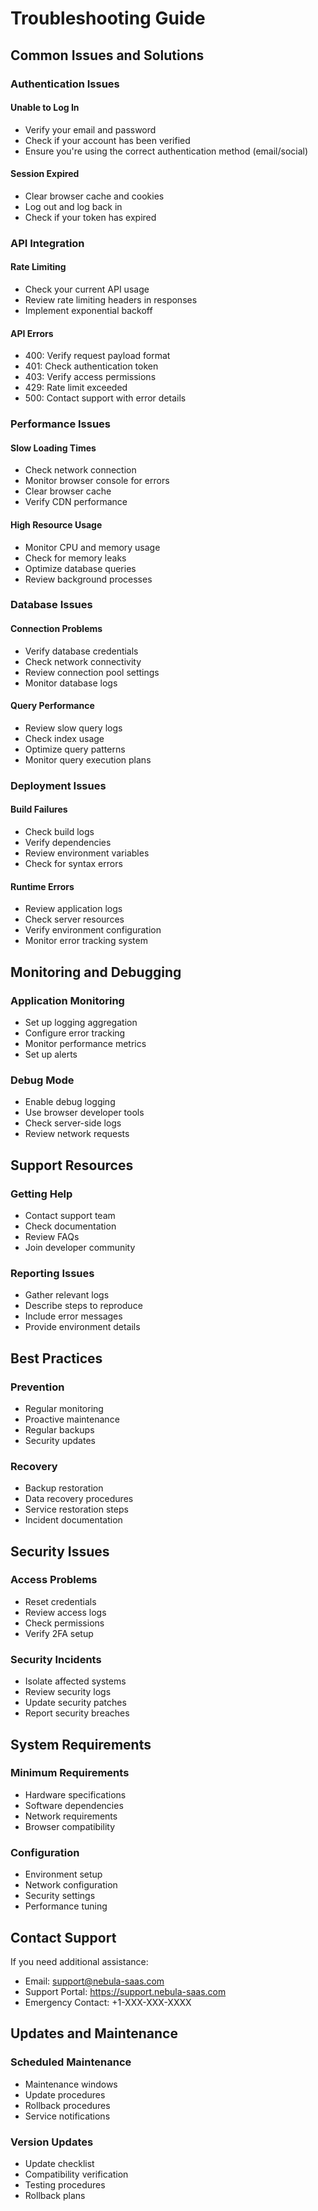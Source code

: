 # Troubleshooting Guide

## Common Issues and Solutions

### Authentication Issues

#### Unable to Log In
- Verify your email and password
- Check if your account has been verified
- Ensure you're using the correct authentication method (email/social)

#### Session Expired
- Clear browser cache and cookies
- Log out and log back in
- Check if your token has expired

### API Integration

#### Rate Limiting
- Check your current API usage
- Review rate limiting headers in responses
- Implement exponential backoff

#### API Errors
- 400: Verify request payload format
- 401: Check authentication token
- 403: Verify access permissions
- 429: Rate limit exceeded
- 500: Contact support with error details

### Performance Issues

#### Slow Loading Times
- Check network connection
- Monitor browser console for errors
- Clear browser cache
- Verify CDN performance

#### High Resource Usage
- Monitor CPU and memory usage
- Check for memory leaks
- Optimize database queries
- Review background processes

### Database Issues

#### Connection Problems
- Verify database credentials
- Check network connectivity
- Review connection pool settings
- Monitor database logs

#### Query Performance
- Review slow query logs
- Check index usage
- Optimize query patterns
- Monitor query execution plans

### Deployment Issues

#### Build Failures
- Check build logs
- Verify dependencies
- Review environment variables
- Check for syntax errors

#### Runtime Errors
- Review application logs
- Check server resources
- Verify environment configuration
- Monitor error tracking system

## Monitoring and Debugging

### Application Monitoring
- Set up logging aggregation
- Configure error tracking
- Monitor performance metrics
- Set up alerts

### Debug Mode
- Enable debug logging
- Use browser developer tools
- Check server-side logs
- Review network requests

## Support Resources

### Getting Help
- Contact support team
- Check documentation
- Review FAQs
- Join developer community

### Reporting Issues
- Gather relevant logs
- Describe steps to reproduce
- Include error messages
- Provide environment details

## Best Practices

### Prevention
- Regular monitoring
- Proactive maintenance
- Regular backups
- Security updates

### Recovery
- Backup restoration
- Data recovery procedures
- Service restoration steps
- Incident documentation

## Security Issues

### Access Problems
- Reset credentials
- Review access logs
- Check permissions
- Verify 2FA setup

### Security Incidents
- Isolate affected systems
- Review security logs
- Update security patches
- Report security breaches

## System Requirements

### Minimum Requirements
- Hardware specifications
- Software dependencies
- Network requirements
- Browser compatibility

### Configuration
- Environment setup
- Network configuration
- Security settings
- Performance tuning

## Contact Support

If you need additional assistance:
- Email: support@nebula-saas.com
- Support Portal: https://support.nebula-saas.com
- Emergency Contact: +1-XXX-XXX-XXXX

## Updates and Maintenance

### Scheduled Maintenance
- Maintenance windows
- Update procedures
- Rollback procedures
- Service notifications

### Version Updates
- Update checklist
- Compatibility verification
- Testing procedures
- Rollback plans